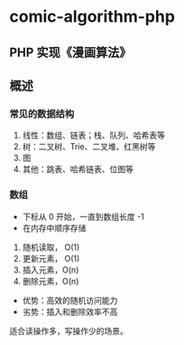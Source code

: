 # comic-algorithm-php
## PHP 实现《漫画算法》

## 概述

### 常见的数据结构
1. 线性：数组、链表；栈、队列、哈希表等
2. 树：二叉树、Trie、二叉堆、红黑树等
3. 图
4. 其他：跳表、哈希链表、位图等

### 数组
- 下标从 0 开始，一直到数组长度 -1
- 在内存中顺序存储

1. 随机读取， O(1)
2. 更新元素， O(1)
3. 插入元素，O(n)
4. 删除元素，O(n)

- 优势：高效的随机访问能力
- 劣势：插入和删除效率不高

适合读操作多，写操作少的场景。




